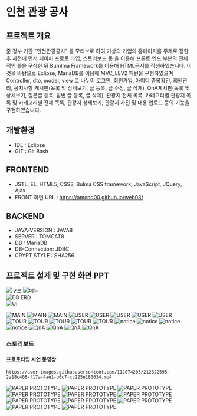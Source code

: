 # 인천 관광 공사

## 프로젝트 개요
준 정부 기관 "인천관광공사" 를 모티브로 하여 가상의 기업의 홈페이지를 주제로 정한 후 사전에 먼저 페이퍼 프로토 타입, 스토리보드 등 을 이용해 프론트 엔드 부분의 전체적인 틀을 구상한 뒤 Bumlma Framework를 이용해 HTML문서를 작성하였습니다. 이것을 바탕으로 Eclipse, MariaDB를 이용해 MVC_LEV2 패턴을 구현하였으며 Controller, dto, model, view 로 나누어 로그인, 회원가입, 아이디 중복확인, 회원관리, 공지사항 게시판(목록 및 상세보기, 글 등록, 글 수정, 글 삭제), QnA게시판(목록 및 상세보기, 질문글 등록, 답변 글 등록, 글 삭제), 관광지 전체 목록, 카테고리별 관광지 목록 및 카테고리별 전체 목록, 관광지 상세보기, 관광지 사진 및 내용 업로드 등의 기능을 구현하였습니다.

## 개발환경
* IDE : Eclipse
* GIT : Git Bash

## FRONTEND
* JSTL, EL, HTML5, CSS3, Bulma CSS framework, JavaScript, JQuery, Ajax
* FRONT 화면 URL : https://amond00.github.io/web03/

## BACKEND
* JAVA-VERSION : JAVA8
* SERVER : TOMCAT8
* DB : MariaDB
* DB-Connection: JDBC
* CRYPT STYLE : SHA256

## 프로젝트 설계 및 구현 화면 PPT
![구조](./img/mvc2p.PNG "구조 소개")
![메뉴](./img/slide/slide1.PNG "메뉴 구조도")  
![DB ERD](./img/database.PNG "데이터 베이스 ERD")  
![UI](./img/slide/slide2.PNG "UI 프로세스")

![MAIN](./img/imp/main1.PNG "메인 페이지1")
![MAIN](./img/imp/main2.PNG "메인 페이지2")
![MAIN](./img/imp/main3.PNG "메인 페이지3")
![USER](./img/imp/join1.PNG "회원가입 약관")
![USER](./img/imp/join1_2.PNG "회원가입 약관")
![USER](./img/imp/join2.PNG "회원가입")
![USER](./img/imp/login.PNG "로그인")
![USER](./img/imp/memberList.PNG "회원관리")
![TOUR](./img/imp/tourList.PNG "관광지 목록")
![TOUR](./img/imp/tourDetail.PNG "관광지 상세보기")
![TOUR](./img/imp/tourDetail2.PNG "관광지 상세보기2")
![TOUR](./img/imp/tourAllList.PNG "관광지 전체 목록")
![TOUR](./img/imp/tourInsert.PNG "관광지 등록")
![notice](./img/imp/noticeList.PNG "공지사항 목록")
![notice](./img/imp/noticeDetail.PNG "공지사항 상세보기")
![notice](./img/imp/noticeInsert.PNG "공지사항 등록")
![notice](./img/imp/noticeList.PNG "공지사항 상세보기")
![QnA](./img/imp/qnaList.PNG "QnA 목록")
![QnA](./img/imp/qnaDetail.PNG "QnA 상세보기")
![QnA](./img/imp/qnaInsertQ.PNG "QnA 질문 글 등록")
![QnA](./img/imp/qnaInsertA.PNG "QnA 답변 글 등록")
### 스토리보드
#### 프로토타입 시연 동영상
    https://user-images.githubusercontent.com/112074203/212822595-2a18c408-f17a-4ae1-b6c7-cc225e180634.mp4

![PAPER PROTOTYPE](./img/slide/slide3.PNG )
![PAPER PROTOTYPE](./img/slide/slide4.PNG )
![PAPER PROTOTYPE](./img/slide/slide5.PNG )
![PAPER PROTOTYPE](./img/slide/slide6.PNG )
![PAPER PROTOTYPE](./img/slide/slide7.PNG )
![PAPER PROTOTYPE](./img/slide/slide8.PNG )
![PAPER PROTOTYPE](./img/slide/slide9.PNG )
![PAPER PROTOTYPE](./img/slide/slide10.PNG )
![PAPER PROTOTYPE](./img/slide/slide11.PNG )
![PAPER PROTOTYPE](./img/slide/slide12.PNG )
![PAPER PROTOTYPE](./img/slide/slide13.PNG )


